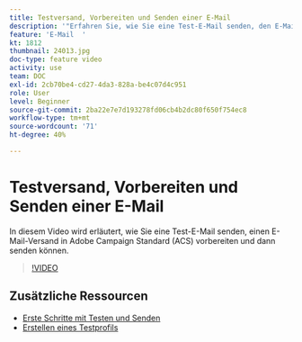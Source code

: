 ```yaml
---
title: Testversand, Vorbereiten und Senden einer E-Mail
description: '"Erfahren Sie, wie Sie eine Test-E-Mail senden, den E-Mail-Versand vorbereiten und dann senden. "'
feature: 'E-Mail  '
kt: 1812
thumbnail: 24013.jpg
doc-type: feature video
activity: use
team: DOC
exl-id: 2cb70be4-cd27-4da3-828a-be4c07d4c951
role: User
level: Beginner
source-git-commit: 2ba22e7e7d193278fd06cb4b2dc80f650f754ec8
workflow-type: tm+mt
source-wordcount: '71'
ht-degree: 40%

---
```


# Testversand, Vorbereiten und Senden einer E-Mail

In diesem Video wird erläutert, wie Sie eine Test-E-Mail senden, einen E-Mail-Versand in Adobe Campaign Standard (ACS) vorbereiten und dann senden können.

>[!VIDEO](https://video.tv.adobe.com/v/24013/)

## Zusätzliche Ressourcen

* [Erste Schritte mit Testen und Senden](https://experienceleague.adobe.com/docs/campaign-standard/using/testing-and-sending/get-started-sending-messages.html)
* [Erstellen eines Testprofils](/help/profiles-and-audiences/creating-a-profile.md)
